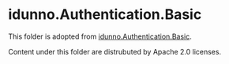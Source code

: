 # idunno.Authentication.Basic

This folder is adopted from [idunno.Authentication.Basic](https://github.com/blowdart/idunno.Authentication/tree/033e850737192be94eb60e1ac4f4aecb97077823/src/idunno.Authentication.Basic).

Content under this folder are distrubuted by Apache 2.0 licenses.